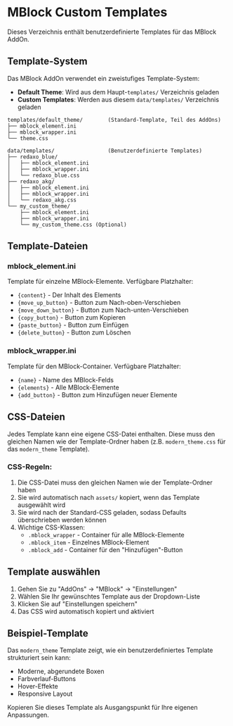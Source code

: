# MBlock Custom Templates

Dieses Verzeichnis enthält benutzerdefinierte Templates für das MBlock AddOn.

## Template-System

Das MBlock AddOn verwendet ein zweistufiges Template-System:

- **Default Theme**: Wird aus dem Haupt-`templates/` Verzeichnis geladen
- **Custom Templates**: Werden aus diesem `data/templates/` Verzeichnis geladen

```
templates/default_theme/        (Standard-Template, Teil des AddOns)
├── mblock_element.ini
├── mblock_wrapper.ini
└── theme.css

data/templates/                 (Benutzerdefinierte Templates)
├── redaxo_blue/
│   ├── mblock_element.ini
│   ├── mblock_wrapper.ini
│   └── redaxo_blue.css
├── redaxo_akg/
│   ├── mblock_element.ini
│   ├── mblock_wrapper.ini
│   └── redaxo_akg.css
└── my_custom_theme/
    ├── mblock_element.ini
    ├── mblock_wrapper.ini
    └── my_custom_theme.css (Optional)
```

## Template-Dateien

### mblock_element.ini
Template für einzelne MBlock-Elemente. Verfügbare Platzhalter:
- `{content}` - Der Inhalt des Elements
- `{move_up_button}` - Button zum Nach-oben-Verschieben
- `{move_down_button}` - Button zum Nach-unten-Verschieben
- `{copy_button}` - Button zum Kopieren
- `{paste_button}` - Button zum Einfügen
- `{delete_button}` - Button zum Löschen

### mblock_wrapper.ini
Template für den MBlock-Container. Verfügbare Platzhalter:
- `{name}` - Name des MBlock-Felds
- `{elements}` - Alle MBlock-Elemente
- `{add_button}` - Button zum Hinzufügen neuer Elemente

## CSS-Dateien

Jedes Template kann eine eigene CSS-Datei enthalten. Diese muss den gleichen Namen wie der Template-Ordner haben (z.B. `modern_theme.css` für das `modern_theme` Template).

### CSS-Regeln:
1. Die CSS-Datei muss den gleichen Namen wie der Template-Ordner haben
2. Sie wird automatisch nach `assets/` kopiert, wenn das Template ausgewählt wird
3. Sie wird nach der Standard-CSS geladen, sodass Defaults überschrieben werden können
4. Wichtige CSS-Klassen:
   - `.mblock_wrapper` - Container für alle MBlock-Elemente
   - `.mblock_item` - Einzelnes MBlock-Element
   - `.mblock_add` - Container für den "Hinzufügen"-Button

## Template auswählen

1. Gehen Sie zu "AddOns" → "MBlock" → "Einstellungen"
2. Wählen Sie Ihr gewünschtes Template aus der Dropdown-Liste
3. Klicken Sie auf "Einstellungen speichern"
4. Das CSS wird automatisch kopiert und aktiviert

## Beispiel-Template

Das `modern_theme` Template zeigt, wie ein benutzerdefiniertes Template strukturiert sein kann:
- Moderne, abgerundete Boxen
- Farbverlauf-Buttons
- Hover-Effekte
- Responsive Layout

Kopieren Sie dieses Template als Ausgangspunkt für Ihre eigenen Anpassungen.
